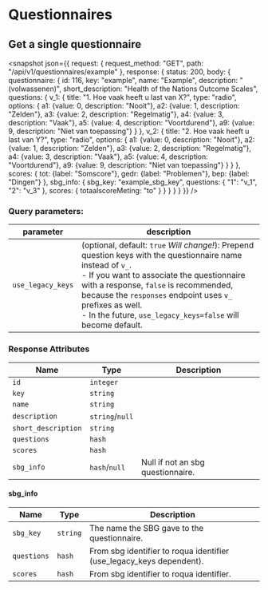# Questionnaires

## Get a single questionnaire

<snapshot json={{
  request: {
    request_method: "GET",
    path: "/api/v1/questionnaires/example"
  },
  response: {
    status: 200,
    body: {
      questionnaire: {
        id: 116,
        key: "example",
        name: "Example",
        description: "(volwassenen)",
        short_description: "Health of the Nations Outcome Scales",
        questions: {
          v_1: {
            title: "1. Hoe vaak heeft u last van X?",
            type: "radio",
            options: {
              a1: {value: 0, description: "Nooit"},
              a2: {value: 1, description: "Zelden"},
              a3: {value: 2, description: "Regelmatig"},
              a4: {value: 3, description: "Vaak"},
              a5: {value: 4, description: "Voortdurend"},
              a9: {value: 9, description: "Niet van toepassing"}
            }
          },
          v_2: {
            title: "2. Hoe vaak heeft u last van Y?",
            type: "radio",
            options: {
              a1: {value: 0, description: "Nooit"},
              a2: {value: 1, description: "Zelden"},
              a3: {value: 2, description: "Regelmatig"},
              a4: {value: 3, description: "Vaak"},
              a5: {value: 4, description: "Voortdurend"},
              a9: {value: 9, description: "Niet van toepassing"}
            }
          }
        },
        scores: {
          tot:  {label: "Somscore"},
          gedr: {label: "Problemen"},
          bep:  {label: "Dingen"}
        },
        sbg_info: {
          sbg_key: "example_sbg_key",
          questions: {
            "1": "v_1",
            "2": "v_3"
          },
          scores: {
            totaalscoreMeting: "to"
          }
        }
      }
    }
  }
}} />

### Query parameters:

| parameter         | description                                                                                                                                                                                                                                                                                                                             |
| ----------------- | --------------------------------------------------------------------------------------------------------------------------------------------------------------------------------------------------------------------------------------------------------------------------------------------------------------------------------------- |
| `use_legacy_keys` | (optional, default: `true` *Will change!*): Prepend question keys with the questionnaire name instead of `v_`.<br/>- If you want to associate the questionnaire with a response, `false` is recommended, because the `responses` endpoint uses `v_` prefixes as well.<br/>- In the future, `use_legacy_keys=false` will become default. |

### Response Attributes

| Name                | Type            | Description                       |
| ------------------- | --------------- | --------------------------------- |
| `id`                | `integer`       |
| `key`               | `string`        |
| `name`              | `string`        |
| `description`       | `string`/`null` |
| `short_description` | `string`        |
| `questions`         | `hash`          |
| `scores`            | `hash`          |
| `sbg_info`          | `hash`/`null`   | Null if not an sbg questionnaire. |

#### sbg_info

| Name        | Type     | Description                                                          |
| ----------- | -------- | -------------------------------------------------------------------- |
| `sbg_key`   | `string` | The name the SBG gave to the questionnaire.                          |
| `questions` | `hash`   | From sbg identifier to roqua identifier (use_legacy_keys dependent). |
| `scores`    | `hash`   | From sbg identifier to roqua identifier.                             |
